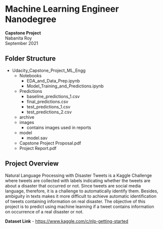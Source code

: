 # Machine Learning Engineer Nanodegree

**Capstone Project**</br>
Nabanita Roy</br>
September 2021</br>

## Folder Structure

- Udacity_Capstone_Project_ML_Engg
  - Notebooks
    - EDA_and_Data_Prep.ipynb
    - Model_Training_and_Predictions.ipynb 
  - Predictions
    - baseline_predictions_1.csv
    - final_predictions.csv
    - test_predictions_1.csv
    - test_predictions_2.csv
  - archive
  - images
    - contains images used in reports
  - model
    - model.sav
  - Capstone Project Proposal.pdf
  - Project Report.pdf

## Project Overview

Natural Language Processing with Disaster Tweets is a Kaggle Challenge where tweets are collected with labels indicating whether the tweets are about a disaster that occurred or not. Since tweets are social media language, therefore, it is a challenge to automatically identify them. Besides, ambiguity in texts makes it more difficult to achieve automatic identification of tweets containing information on real disaster. The objective of this project is to predict using machine learning if a tweet contains information on occurrence of a real disaster or not.

**Dataset Link** - https://www.kaggle.com/c/nlp-getting-started
